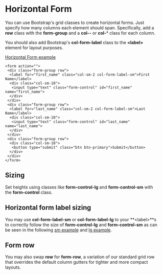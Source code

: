 
# Horizontal Form

You can use Bootstrap's grid classes to create horizontal forms. Just specify how many columns each element should span. 
Specifically, add a **row** class with the **form-group** and a **col-*-*** or **col-*** class for each column.

You should also add Bootstrap's **col-form-label** class to the **&lt;label&gt;** element for layout purposes.

<a href="archives/Class Htmls/ex4a.html" target = "_blank">Horizontal Form example</a>

~~~
<form action="">
 <div class="form-group row">
  <label for="first_name" class="col-sm-2 col-form-label-sm">First Name</label>
  <div class="col-sm-10">
   <input type="text" class="form-control" id="first_name" name="first_name">
  </div>
 </div>
 <div class="form-group row">
  <label for="last_name" class="col-sm-2 col-form-label-sm">Last Name</label>
  <div class="col-sm-10">
   <input type="text" class="form-control" id="last_name" name="last_name">
  </div>
 </div>
 <div class="form-group row">
  <div class="col-sm-10">
   <button type="submit" class="btn btn-primary">Submit</button>
  </div>
 </div>
</form>
~~~

## Sizing

Set heights using classes like **form-control-lg** and **form-control-sm** with the **form-control** class.

## Horizontal form label sizing

You may use **col-form-label-sm** or **col-form-label-lg** to your **&lt;label&gt;**s to correctly follow the size of 
**form-control-lg** and **form-control-sm** as can be seen in the following 
<a href="archives/Class Htmls/ex4.html" target = "_blank"> sm example</a> and <a href="archives/Class Htmls/ex4b.html" target = "_blank"> lg example</a>.

## Form row

You may also swap **row** for **form-row**, a variation of our standard grid row that overrides the default column gutters for
tighter and more compact layouts.

